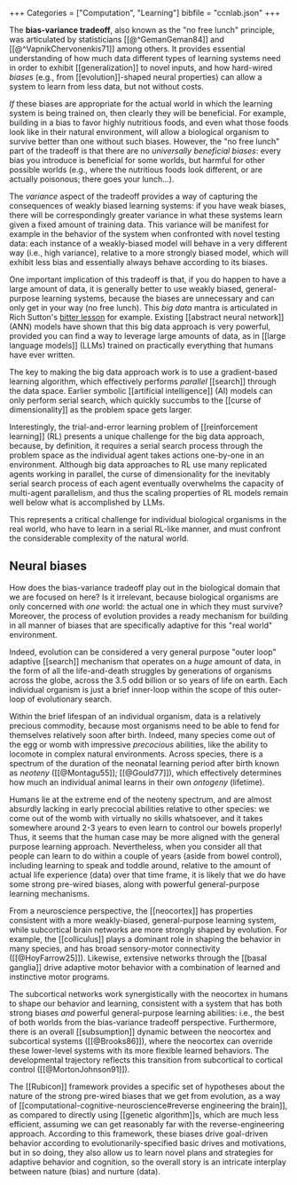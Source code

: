 +++
Categories = ["Computation", "Learning"]
bibfile = "ccnlab.json"
+++

The **bias-variance tradeoff**, also known as the "no free lunch" principle, was articulated by statisticians [[@^GemanGeman84]] and [[@^VapnikChervonenkis71]] among others. It provides essential understanding of how much data different types of learning systems need in order to exhibit [[generalization]] to novel inputs, and how hard-wired _biases_ (e.g., from [[evolution]]-shaped neural properties) can allow a system to learn from less data, but not without costs.

_If_ these biases are appropriate for the actual world in which the learning system is being trained on, then clearly they will be beneficial. For example, building in a bias to favor highly nutritious foods, and even what those foods look like in their natural environment, will allow a biological organism to survive better than one without such biases. However, the "no free lunch" part of the tradeoff is that there are no _universally beneficial biases_: every bias you introduce is beneficial for some worlds, but harmful for other possible worlds (e.g., where the nutritious foods look different, or are actually poisonous; there goes your lunch...).

The _variance_ aspect of the tradeoff provides a way of capturing the consequences of weakly biased learning systems: if you have weak biases, there will be correspondingly greater variance in what these systems learn given a fixed amount of training data. This variance will be manifest for example in the behavior of the system when confronted with novel testing data: each instance of a weakly-biased model will behave in a very different way (i.e., high variance), relative to a more strongly biased model, which will exhibit less bias and essentially always behave according to its biases.

One important implication of this tradeoff is that, if you do happen to have a large amount of data, it is generally better to use weakly biased, general-purpose learning systems, because the biases are unnecessary and can only get in your way (no free lunch). This _big data_ mantra is articulated in Rich Sutton's [bitter lesson](http://www.incompleteideas.net/IncIdeas/BitterLesson.html) for example. Existing [[abstract neural network]] (ANN) models have shown that this big data approach is very powerful, provided you can find a way to leverage large amounts of data, as in [[large language models]] (LLMs) trained on practically everything that humans have ever written.

The key to making the big data approach work is to use a gradient-based learning algorithm, which effectively performs _parallel_ [[search]] through the data space. Earlier symbolic [[artificial intelligence]] (AI) models can only perform serial search, which quickly succumbs to the [[curse of dimensionality]] as the problem space gets larger. 

Interestingly, the trial-and-error learning problem of [[reinforcement learning]] (RL) presents a unique challenge for the big data approach, because, by definition, it requires a serial search process through the problem space as the individual agent takes actions one-by-one in an environment. Although big data approaches to RL use many replicated agents working in parallel, the curse of dimensionality for the inevitably serial search process of each agent eventually overwhelms the capacity of multi-agent parallelism, and thus the scaling properties of RL models remain well below what is accomplished by LLMs.

This represents a critical challenge for individual biological organisms in the real world, who have to learn in a serial RL-like manner, and must confront the considerable complexity of the natural world.

## Neural biases

How does the bias-variance tradeoff play out in the biological domain that we are focused on here? Is it irrelevant, because biological organisms are only concerned with _one_ world: the actual one in which they must survive? Moreover, the process of evolution provides a ready mechanism for building in all manner of biases that are specifically adaptive for this "real world" environment.

Indeed, evolution can be considered a very general purpose "outer loop" adaptive [[search]] mechanism that operates on a _huge_ amount of data, in the form of all the life-and-death struggles by generations of organisms across the globe, across the 3.5 odd billion or so years of life on earth. Each individual organism is just a brief inner-loop within the scope of this outer-loop of evolutionary search.

Within the brief lifespan of an individual organism, data is a relatively precious commodity, because most organisms need to be able to fend for themselves relatively soon after birth. Indeed, many species come out of the egg or womb with impressive _precocious_ abilities, like the ability to locomote in complex natural environments. Across species, there is a spectrum of the duration of the neonatal learning period after birth known as _neoteny_ ([[@Montagu55]]; [[@Gould77]]), which effectively determines how much an individual animal learns in their own _ontogeny_ (lifetime).

Humans lie at the extreme end of the neoteny spectrum, and are almost absurdly lacking in early precocial abilities relative to other species: we come out of the womb with virtually no skills whatsoever, and it takes somewhere around 2-3 years to even learn to control our bowels properly! Thus, it seems that the human case may be more aligned with the general purpose learning approach. Nevertheless, when you consider all that people can learn to do within a couple of years (aside from bowel control), including learning to speak and toddle around, relative to the amount of actual life experience (data) over that time frame, it is likely that we do have some strong pre-wired biases, along with powerful general-purpose learning mechanisms.

From a neuroscience perspective, the [[neocortex]] has properties consistent with a more weakly-biased, general-purpose learning system, while subcortical brain networks are more strongly shaped by evolution. For example, the [[colliculus]] plays a dominant role in shaping the behavior in many species, and has broad sensory-motor connectivity ([[@HoyFarrow25]]). Likewise, extensive networks through the [[basal ganglia]] drive adaptive motor behavior with a combination of learned and instinctive motor programs.

The subcortical networks work synergistically with the neocortex in humans to shape our behavior and learning, consistent with a system that has both strong biases _and_ powerful general-purpose learning abilities: i.e., the best of both worlds from the bias-variance tradeoff perspective. Furthermore, there is an overall [[subsumption]] dynamic between the neocortex and subcortical systems ([[@Brooks86]]), where the neocortex can override these lower-level systems with its more flexible learned behaviors. The developmental trajectory reflects this transition from subcortical to cortical control ([[@MortonJohnson91]]).

The [[Rubicon]] framework provides a specific set of hypotheses about the nature of the strong pre-wired biases that we get from evolution, as a way of [[computational-cognitive-neuroscience#reverse engineering the brain]], as compared to directly using [[genetic algorithm]]s, which are much less efficient, assuming we can get reasonably far with the reverse-engineering approach. According to this framework, these biases drive goal-driven behavior according to evolutionarily-specified basic drives and motivations, but in so doing, they also allow us to learn novel plans and strategies for adaptive behavior and cognition, so the overall story is an intricate interplay between nature (bias) and nurture (data).



